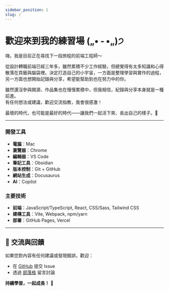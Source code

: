 ```yaml
---
sidebar_position: 1
slug: /
---
```


# 歡迎來到我的練習場 („• ֊ •„)੭

嗨，我是目前正在尋找下一段旅程的前端工程師～  

從設計轉職前端已經三年多，雖然累積不少工作經驗，但總覺得有太多知識和心得散落在頁籤與腦袋裡。決定打造自己的小宇宙，一方面是整理學習與實作的過程，另一方面也想開始記錄與分享，希望能幫助到也在努力中的你。

雖然還沒參與開源、作品集也在慢慢累積中，但我相信，紀錄與分享本身就是一種前進。  
有任何想法或建議，歡迎交流指教，我會很感激！

最壞的時代，也可能是最好的時代——讓我們一起活下來、長出自己的樣子。🌱

---



### 開發工具
- **電腦**：Mac
- **瀏覽器**：Chrome
- **編輯器**：VS Code
- **筆記工具**：Obsidian
- **版本控制**：Git + GitHub
- **網站生成**：Docusaurus
- **AI**：Copilot



### 主要技術
- **前端**：JavaScript/TypeScript, React, CSS/Sass, Tailwind CSS
- **建構工具**：Vite, Webpack, npm/yarn
- **部署**：GitHub Pages, Vercel


---

## 🤝 交流與回饋

如果您對內容有任何建議或發現錯誤，歡迎：
- 在 [GitHub](https://github.com/lipeijia/lab) 提交 Issue
- 透過 [部落格](/blog) 留言討論

**持續學習，一起成長！** 🌱
